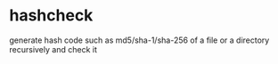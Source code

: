 # hashcheck
generate hash code such as md5/sha-1/sha-256 of a file or a directory recursively and check it
